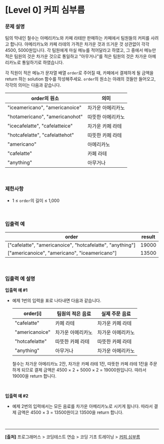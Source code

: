 # [Level 0] 커피 심부름

### 문제 설명
팀의 막내인 철수는 아메리카노와 카페 라테만 판매하는 카페에서 팀원들의 커피를 사려고 합니다. 아메리카노와 카페 라테의 가격은 차가운 것과 뜨거운 것 상관없이 각각 4500, 5000원입니다. 각 팀원에게 마실 메뉴를 적어달라고 하였고, 그 중에서 메뉴만 적은 팀원의 것은 차가운 것으로 통일하고 "아무거나"를 적은 팀원의 것은 차가운 아메리카노로 통일하기로 하였습니다.

각 직원이 적은 메뉴가 문자열 배열 `order`로 주어질 때, 카페에서 결제하게 될 금액을 return 하는 solution 함수를 작성해주세요. `order`의 원소는 아래의 것들만 들어오고, 각각의 의미는 다음과 같습니다.

|order의 원소|의미|
|----------|---|
|"iceamericano", "americanoice"|차가운 아메리카노|
|"hotamericano", "americanohot"|따뜻한 아메리카노|
|"icecafelatte", "cafelatteice"|차가운 카페 라테|
|"hotcafelatte", "cafelattehot"|따뜻한 카페 라테|
|"americano"|아메리카노|
|"cafelatte"|카페 라테|
|"anything"|아무거나|

<br>

### 제한사항
* 1 ≤ `order`의 길이 ≤ 1,000

<br>

### 입출력 예
|order|result|
|-----|------|
|["cafelatte", "americanoice", "hotcafelatte", "anything"]|19000|
|["americanoice", "americano", "iceamericano"]|13500|

<br>

### 입출력 예 설명
**입출력 예 #1**
* 예제 1번의 입력을 표로 나타내면 다음과 같습니다.

    |order[i]|팀원의 적은 음료|실제 주문 음료|
    |--------|------------|-----------|
    |"cafelatte"|카페 라테|차가운 카페 라테|
    |"americanoice"|차가운 아메리카노|차가운 아메리카노|
    |"hotcafelatte"|따뜻한 카페 라테|따뜻한 카페 라테|
    |"anything"|아무거나|차가운 아메리카노|

    철수는 차가운 아메리카노 2잔, 차가운 카페 라테 1잔, 따뜻한 카페 라테 1잔을 주문하게 되므로 결제 금액은 4500 × 2 + 5000 × 2 = 19000원입니다. 따라서 19000을 return 합니다.
    
<br>

**입출력 예 #2**
* 예제 2번의 입력에서는 모든 음료를 차가운 아메리카노로 시키게 됩니다. 따라서 결제 금액은 4500 × 3 = 13500원이고 13500을 return 합니다.

<br>

---
**[출처]** 프로그래머스 > 코딩테스트 연습 > 코딩 기초 트레이닝 > [커피 심부름](https://school.programmers.co.kr/learn/courses/30/lessons/181837)